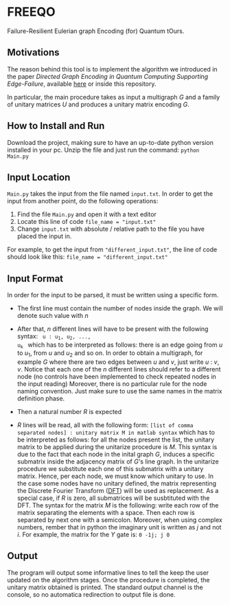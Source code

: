 # FREEQO
Failure-Resilient Eulerian graph Encoding (for) Quantum tOurs. 

## Motivations

The reason behind this tool is to implement the algorithm we introduced in the paper _Directed Graph Encoding in Quantum Computing Supporting Edge-Failure_, available [here](https://link.springer.com/chapter/10.1007/978-3-031-09005-9_6) or inside this repository.

In particular, the main procedure takes as input a multigraph _G_ and a family of unitary matrices _U_ and produces a unitary matrix encoding _G_.

## How to Install and Run

Download the project, making sure to have an up-to-date python version installed in your pc.
Unzip the file and just run the command: 
`python Main.py`

## Input Location 

`Main.py` takes the input from the file named `input.txt`. In order to get the input from another point, do the following operations: 
1. Find the file `Main.py` and open it with a text editor
2. Locate this line of code `file_name = "input.txt"`
3. Change `input.txt` with absolute / relative path to the file you have placed the input in. 

For example, to get the input from `"different_input.txt"`, the line of code should look like this: 
`file_name = "different_input.txt"`

## Input Format

In order for the input to be parsed, it must be written using a specific form. 
+ The first line must contain the number of nodes inside the graph. We will denote such value with *n*
+ After that, *n* different lines will have to be present with the following syntax: 
  <code> u : u<sub>1</sub>, u<sub>2</sub>, ..., u<sub>k</sub> </code>
which has to be interpreted as follows: there is an edge going from _u_ to _u_<sub>1</sub>, from _u_ and _u_<sub>2</sub> and so on. 
In order to obtain a multigraph, for example _G_ where there are two edges between _u_ and _v_, just write _u_ : _v_, _v_.
Notice that each one of the _n_ different lines should refer to a different node (no controls have been implemented to check repeated nodes in the input reading) 
Moreover, there is no particular rule for the node naming convention. Just make sure to use the same names in the matrix definition phase.

+ Then a natural number _R_ is expected
+ _R_ lines will be read, all with the following form: 
 `[list of comma separated nodes] : unitary matrix M in matlab syntax`
 which has to be interpreted as follows: for all the nodes present the list, the unitary matrix to be applied during the unitarize procedure is *M*.
 This syntax is due to the fact that each node in the inital graph _G_, induces a specific submatrix inside the adjacency matrix of _G_'s line graph. In the unitarize procedure we substitute each one of this submatrix with a unitary matrix. Hence, per each node, we must know which unitary to use. 
 In the case some nodes have no unitary defined, the matrix representing the Discrete Fourier Transform ([DFT](https://en.wikipedia.org/wiki/DFT_matrix)) will be used as replacement. 
 As a special case, if _R_ is zero, all submatrices will be susbtituted with the DFT.
 The syntax for the matrix *M* is the following: write each row of the matrix separating the elements with a space. Then each row is separated by next one with a semicolon. Moreover, when using complex numbers, rember that in python the imaginary unit is written as _j_ and not _i_.
 For example, the matrix for the *Y* gate is: 
 `0 -1j; j 0`
 
 ## Output
 
 The program will output some informative lines to tell the keep the user updated on the algorithm stages. 
 Once the procedure is completed, the unitary matrix obtained is printed. The standard output channel is the console, so no automatica redirection to output file is done. 
